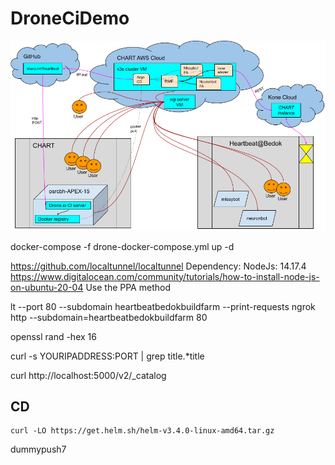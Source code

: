 # DroneCiDemo

![Alt text](RMF%20cluster%20architecture.png)

docker-compose -f drone-docker-compose.yml up -d

https://github.com/localtunnel/localtunnel
Dependency:
  NodeJs: 14.17.4
  https://www.digitalocean.com/community/tutorials/how-to-install-node-js-on-ubuntu-20-04
    Use the PPA method

lt --port 80 --subdomain heartbeatbedokbuildfarm --print-requests
ngrok http --subdomain=heartbeatbedokbuildfarm 80

openssl rand -hex 16

curl -s YOURIPADDRESS:PORT | grep title.*title

curl http://localhost:5000/v2/_catalog


## CD

```
curl -LO https://get.helm.sh/helm-v3.4.0-linux-amd64.tar.gz

```
dummypush7